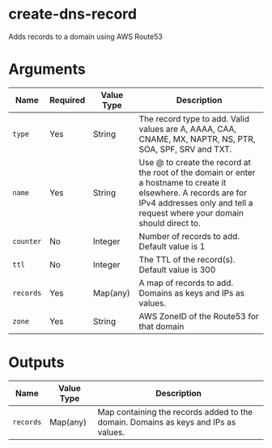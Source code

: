 # create-dns-record

Adds records to a domain using AWS Route53

# Arguments

| Name                      | Required | Value Type | Description
|---------------------------| -------- | ---------- | -----------
|`type`                     | Yes      | String     | The record type to add. Valid values are A, AAAA, CAA, CNAME, MX, NAPTR, NS, PTR, SOA, SPF, SRV and TXT.
|`name`                     | Yes      | String     | Use @ to create the record at the root of the domain or enter a hostname to create it elsewhere. A records are for IPv4 addresses only and tell a request where your domain should direct to.
|`counter`                  | No       | Integer    | Number of records to add. Default value is 1
|`ttl`                      | No       | Integer    | The TTL of the record(s). Default value is 300
|`records`                  | Yes      | Map(any)   | A map of records to add. Domains as keys and IPs as values.
|`zone`                     | Yes      | String     | AWS ZoneID of the Route53 for that domain

# Outputs

| Name                      | Value Type | Description
|---------------------------| ---------- | -----------
|`records`                  | Map(any)   | Map containing the records added to the domain. Domains as keys and IPs as values.

